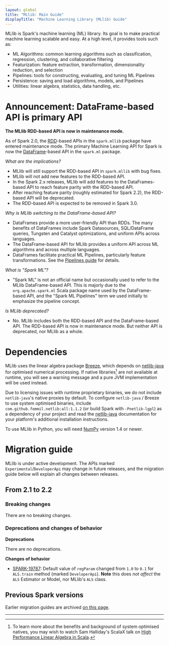 ```yaml
---
layout: global
title: "MLlib: Main Guide"
displayTitle: "Machine Learning Library (MLlib) Guide"
---
```


MLlib is Spark's machine learning (ML) library.
Its goal is to make practical machine learning scalable and easy.
At a high level, it provides tools such as:

* ML Algorithms: common learning algorithms such as classification, regression, clustering, and collaborative filtering
* Featurization: feature extraction, transformation, dimensionality reduction, and selection
* Pipelines: tools for constructing, evaluating, and tuning ML Pipelines
* Persistence: saving and load algorithms, models, and Pipelines
* Utilities: linear algebra, statistics, data handling, etc.

# Announcement: DataFrame-based API is primary API

**The MLlib RDD-based API is now in maintenance mode.**

As of Spark 2.0, the [RDD](programming-guide.html#resilient-distributed-datasets-rdds)-based APIs in the `spark.mllib` package have entered maintenance mode.
The primary Machine Learning API for Spark is now the [DataFrame](sql-programming-guide.html)-based API in the `spark.ml` package.

*What are the implications?*

* MLlib will still support the RDD-based API in `spark.mllib` with bug fixes.
* MLlib will not add new features to the RDD-based API.
* In the Spark 2.x releases, MLlib will add features to the DataFrames-based API to reach feature parity with the RDD-based API.
* After reaching feature parity (roughly estimated for Spark 2.2), the RDD-based API will be deprecated.
* The RDD-based API is expected to be removed in Spark 3.0.

*Why is MLlib switching to the DataFrame-based API?*

* DataFrames provide a more user-friendly API than RDDs.  The many benefits of DataFrames include Spark Datasources, SQL/DataFrame queries, Tungsten and Catalyst optimizations, and uniform APIs across languages.
* The DataFrame-based API for MLlib provides a uniform API across ML algorithms and across multiple languages.
* DataFrames facilitate practical ML Pipelines, particularly feature transformations.  See the [Pipelines guide](ml-pipeline.html) for details.

*What is "Spark ML"?*

* "Spark ML" is not an official name but occasionally used to refer to the MLlib DataFrame-based API.
  This is majorly due to the `org.apache.spark.ml` Scala package name used by the DataFrame-based API, 
  and the "Spark ML Pipelines" term we used initially to emphasize the pipeline concept.
  
*Is MLlib deprecated?*

* No. MLlib includes both the RDD-based API and the DataFrame-based API.
  The RDD-based API is now in maintenance mode.
  But neither API is deprecated, nor MLlib as a whole.

# Dependencies

MLlib uses the linear algebra package [Breeze](http://www.scalanlp.org/), which depends on
[netlib-java](https://github.com/fommil/netlib-java) for optimised numerical processing.
If native libraries[^1] are not available at runtime, you will see a warning message and a pure JVM
implementation will be used instead.

Due to licensing issues with runtime proprietary binaries, we do not include `netlib-java`'s native
proxies by default.
To configure `netlib-java` / Breeze to use system optimised binaries, include
`com.github.fommil.netlib:all:1.1.2` (or build Spark with `-Pnetlib-lgpl`) as a dependency of your
project and read the [netlib-java](https://github.com/fommil/netlib-java) documentation for your
platform's additional installation instructions.

To use MLlib in Python, you will need [NumPy](http://www.numpy.org) version 1.4 or newer.

[^1]: To learn more about the benefits and background of system optimised natives, you may wish to
    watch Sam Halliday's ScalaX talk on [High Performance Linear Algebra in Scala](http://fommil.github.io/scalax14/#/).

# Migration guide

MLlib is under active development.
The APIs marked `Experimental`/`DeveloperApi` may change in future releases,
and the migration guide below will explain all changes between releases.

## From 2.1 to 2.2

### Breaking changes

There are no breaking changes.

### Deprecations and changes of behavior

**Deprecations**

There are no deprecations.

**Changes of behavior**

* [SPARK-19787](https://issues.apache.org/jira/browse/SPARK-19787):
 Default value of `regParam` changed from `1.0` to `0.1` for `ALS.train` method (marked `DeveloperApi`).
 **Note** this does _not affect_ the `ALS` Estimator or Model, nor MLlib's `ALS` class.
 
## Previous Spark versions

Earlier migration guides are archived [on this page](ml-migration-guides.html).

---
